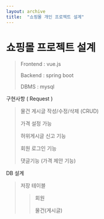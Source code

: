 ```yaml
---
layout: archive
title:  "쇼핑몰 개인 프로젝트 설계"
---
```


# 쇼핑몰 프로젝트 설계

> Frontend : vue.js
>
> Backend : spring boot
>
> DBMS : mysql

구현사항 ( Request )

> 물건 게시글 작성/수정/삭제 (CRUD)
>
> 가격 설정 가능 
>
> 허위게시글 신고 기능
>
> 회원 로그인 기능
>
> 댓글기능 (가격 제안 기능)

DB 설계

> 저장 테이블
>
> > 회원 
> >
> > 물건(게시글)

